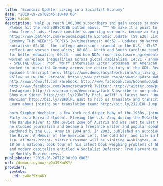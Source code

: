 ```yaml
---
title: 'Economic Update: Living in a Socialist Economy'
date: "2019-09-26T02:45:10+08:00"
type: video
description: 'Help us reach 100,000 subscribers and gain access to more studio time!
  Please hit the red SUBSCRIBE button above. ^^^ We make it a point to provide the
  show free of ads. Please consider supporting our work. Become an EU patron on Patreon:
  https://www.patreon.com/economicupdate Economic Update: [S9 E20] Living in a Socialist
  Economy THIS WEEK''S TOPICS (w/timestamps): 00:52 - Updates on Warren Buffet and
  socialism; 02:30 - the college admissions scandal in the U.S.; 05:57 - how lobbyists
  reflect and worsen inequality; 08:08 - North and South Carolina teachers’ strike
  for better education; 09:34 - and how NDAs (non-disclosure agreements) reflect and
  worsen workplace inequalities across global capitalism; 14:21 - announcements. 15:11
  - SPECIAL GUEST: Prof. Wolff interviews Victor Grossman, an American who lived and
  worked in socialist Germany across the entire history of the GDR. Read the full
  episode transcript here: https://www.democracyatwork.info/eu_living_in_a_socialist_economy
  Follow us ONLINE: Patreon: https://www.patreon.com/economicupdate Websites: http://www.democracyatwork.info/economicupdate
  http://www.rdwolff.com Facebook: http://www.facebook.com/EconomicUpdate http://www.facebook.com/RichardDWolff
  http://www.facebook.com/DemocracyatWrk Twitter: http://twitter.com/profwolff http://twitter.com/democracyatwrk
  Instagram: http://instagram.com/democracyatwrk Subscribe to our podcast: http://economicupdate.libsyn.com
  Shop our Store: http://bit.ly/2JkxIfy Prof. Wolff''s latest book "Understanding
  Marxism" http://bit.ly/2BH0lkL Want to help us translate and transcribe our videos?
  Learn about joining our translation team: http://bit.ly/2J2uIHH Jump right in: http://bit.ly/2J3bEZR
  --------------------------------------------------------------------- Victor Grossman,
  born Stephen Wechsler, a New York red-diaper baby of the 1930s, joined the Communist
  Party as a Harvard student. Fleeing the U.S. Army during the McCarthy Era, he swam
  the Danube River to the Soviet Zone of Austria and was sent to East Germany. There,
  he studied journalism and became a freelance writer and popular speaker. He was
  pardoned by the U.S. Army in 1994 and, in 2003, published an autobiography, Crossing
  the River: A Memoir of the American Left, the Cold War, and Life in East Germany
  ((U. of Mass.Press). Victor Grossman will be visiting Washington, DC from May 15-May
  18 on a national book tour of his latest book weighing problems of GDR socialism
  and modern capitalism entitled A Socialist Defector: From Harvard to Karl-Marx-Allee
  by Monthly Review press.'
publishdate: "2019-05-20T12:00:09.000Z"
url: /democracynow/swOo39XnWKY/
providers:
  youtube:
    id: swOo39XnWKY
---
```

